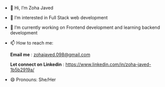 - 👋 Hi, I’m Zoha Javed
- 👀 I’m interested in Full Stack web development
- 🌱 I’m currently working on Frontend development and learning backend development
- 📫 How to reach me:
  
  
  **Email me** : zohajaved.098@gmail.com


  **Let connect on Linkedin** : https://www.linkedin.com/in/zoha-javed-1b5b2919a/
- 😄 Pronouns: She/Her

<!---
ZohaJaved098/ZohaJaved098 is a ✨ special ✨ repository because its `README.md` (this file) appears on your GitHub profile.
You can click the Preview link to take a look at your changes.
--->
